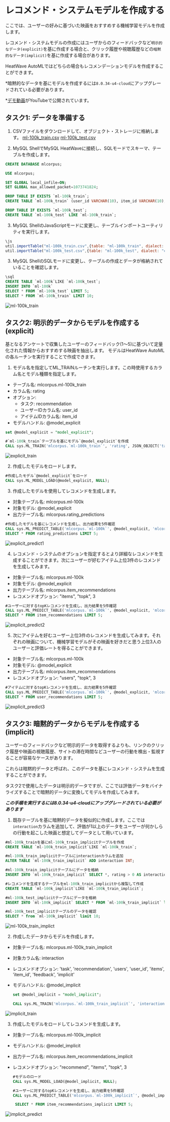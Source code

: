 # レコメンド・システムモデルを作成する

ここでは、ユーザーの好みに基づいた映画をおすすめする機械学習モデルを作成します。

レコメンド・システムモデルの作成にはユーザからのフィードバックなど`明示的なデータ(explicit)`を基に作成する場合と、クリック履歴や視聴履歴などの`暗黙的なデータ(implicit)`を基に作成する場合があります。

HeatWave AutoMLではどちらの場合もレコメンデーションモデルを作成することができます。

*暗黙的なデータを基にモデルを作成するには`8.0.34-u4-cloud`にアップグレードされている必要があります。

*[デモ動画](https://youtu.be/cNqo-5OMPpg?si=0q9TlqQrNIw7A2wk)がYouTubeで公開されています。

## タスク1: データを準備する
1. CSVファイルをダウンロードして、オブジェクト・ストレージに格納します。
    [ml-100k_train.csv](./reccomendation/ml-100k_train.csv)
    [ml-100k_test.csv](./reccomendation/ml-100k_test.csv)   

2. MySQL ShellでMySQL HeatWaveに接続し、SQLモードでスキーマ、テーブルを作成します。
```sql
CREATE DATABASE mlcorpus;

USE mlcorpus;

SET GLOBAL local_infile=ON;
SET GLOBAL max_allowed_packet=1073741824;

DROP TABLE IF EXISTS `ml-100k_train`;
CREATE TABLE `ml-100k_train` (user_id VARCHAR(10), item_id VARCHAR(10), rating FLOAT, id MEDIUMINT NOT NULL AUTO_INCREMENT, PRIMARY KEY (id));

DROP TABLE IF EXISTS `ml-100k_test`;
CREATE TABLE `ml-100k_test` LIKE `ml-100k_train`;
```

3. MySQL ShellのJavaScriptモードに変更し、テーブルインポートユーティリティを実行します。
```js
\js
util.importTable("ml-100k_train.csv",{table: "ml-100k_train", dialect: "csv-unix", skipRows:1})
util.importTable("ml-100k_test.csv",{table: "ml-100k_test", dialect: "csv-unix", skipRows:1})
```

3. MySQL ShellのSQLモードに変更し、テーブルの作成とデータが格納されていることを確認します。
```sql
\sql
CREATE TABLE `ml-100k`LIKE `ml-100k_test`;
INSERT INTO `ml-100k`
SELECT * FROM `ml-100k_test` LIMIT 5;
SELECT * FROM `ml-100k_train` LIMIT 10;
```
![ml-100k_train](./image/ml-100k_train.png)

## タスク2: 明示的データからモデルを作成する(explicit)
基となるアンケートで収集したユーザーのフィードバック(1〜5)に基づいて定量化された情報からおすすめする映画を抽出します。
モデルはHeatWave AutoMLの各ルーチンを実行することで作成できます。

1. モデル名を指定してML_TRAINルーチンを実行します。この時使用するカラム名とモデル種類を指定します。

- テーブル名: mlcorpus.ml-100k_train
- カラム名: rating
- オプション:
    - タスク: recommendation
    - ユーザーIDカラム名: user_id
    - アイテムIDカラム名: item_id
- モデルハンドル: @model_explicit

```sql
set @model_explicit = "model_explicit";

#`ml-100k_train`テーブルを基にモデル`@model_explicit`を作成
CALL sys.ML_TRAIN('mlcorpus.`ml-100k_train`', 'rating', JSON_OBJECT('task', 'recommendation', 'users', 'user_id', 'items', 'item_id'), @model_explicit);
```

![explicit_train](./image/explicit_train.png)

2. 作成したモデルをロードします。
```sql
#作成したモデル`@model_explicit`をロード
CALL sys.ML_MODEL_LOAD(@model_explicit, NULL);
```

3. 作成したモデルを使用してレコメンドを生成します。
  - 対象テーブル名: mlcorpus.ml-100k
  - 対象モデル: @model_explicit
  - 出力テーブル名: mlcorpus.rating_predictions

```sql
#作成したモデルを基にレコメンドを生成し、出力結果を5件確認
CALL sys.ML_PREDICT_TABLE('mlcorpus.`ml-100k`', @model_explicit, 'mlcorpus.`rating_predictions`', NULL);
SELECT * FROM rating_predictions LIMIT 5;
```
![explicit_predict1](./image/explicit_predict1.png)

4. レコメンド・システムのオプションを指定するとより詳細なレコメンドを生成することができます。次にユーザーが好むアイテム上位3件のレコメンドを生成してみます。
  - 対象テーブル名: mlcorpus.ml-100k
  - 対象モデル: @model_explicit
  - 出力テーブル名: mlcorpus.item_recommendations
  - レコメンドオプション: "items", "topk", 3

```sql
#ユーザーに対するtopKレコメンドを生成し、出力結果を5件確認
CALL sys.ML_PREDICT_TABLE('mlcorpus.`ml-100k`', @model_explicit, 'mlcorpus.`item_recommendations`',  JSON_OBJECT("recommend", "items", "topk", 3));
SELECT * FROM item_recommendations LIMIT 5;
```

![explicit_predict2](./image/explicit_predict2.png)

5. 次にアイテムを好むユーザー上位3件のレコメンドを生成してみます。それぞれの映画について、機械学習モデルがその映画を好きだと思う上位3人のユーザーと評価レートを得ることができます。
- 対象テーブル名: mlcorpus.ml-100k
- 対象モデル: @model_explicit
- 出力テーブル名: mlcorpus.item_recommendations
- レコメンドオプション: "users", "topk", 3

```sql
#アイテムに対するtopKレコメンドを生成し、出力結果を5件確認
CALL sys.ML_PREDICT_TABLE('mlcorpus.`ml-100k`', @model_explicit, 'mlcorpus.`user_recommendations`',  JSON_OBJECT("recommend", "users", "topk", 3));
SELECT * FROM user_recommendations LIMIT 5;
```

![explicit_predict3](./image/explicit_predict3.png)


## タスク3: 暗黙的データからモデルを作成する(implicit)
ユーザーのフィードバックなど明示的データを取得するよりも、リンクのクリック履歴や映画の視聴履歴、サイトの滞在時間などユーザーの行動を検出・監視することが容易なケースがあります。

これらは暗黙的データと呼ばれ、このデータを基にレコメンド・システムを生成することができます。

タスク2で使用したデータは明示的データですが、ここでは評価データをバイナライズすることで暗黙的データに変換してモデルを作成してみます。

***この手順を実行するには8.0.34-u4-cloudにアップグレードされている必要があります***

1. 既存テーブルを基に暗黙的データを擬似的に作成します。ここでは`interaction`カラムを追加して、評価が1以上のデータをユーザーが何かしらの行動を起こした映画と想定してデータとして用いています。

```sql
#ml-100k_trainを基にml-100k_train_implicitテーブルを作成
CREATE TABLE `ml-100k_train_implicit`LIKE `ml-100k_train`;

#ml-100k_train_implicitテーブルにinteractionカラムを追加
ALTER TABLE `ml-100k_train_implicit` ADD interaction INT;

#ml-100k_train_implicitテーブルにデータを格納
INSERT INTO `ml-100k_train_implicit` SELECT *, rating > 0 AS interaction FROM `ml-100k_train`;

#レコメンドを生成するテーブルをml-100k_train_implicitから複製して作成
CREATE TABLE `ml-100k_implicit`LIKE `ml-100k_train_implicit`;

#ml-100k_test_implicitテーブルにデータを格納
INSERT INTO `ml-100k_implicit` SELECT * FROM `ml-100k_train_implicit` limit 5;

#ml-100k_test_implicitテーブルのデータを確認
SELECT * from `ml-100k_implicit` limit 10;
```

![ml-100k_train_implict](./image/ml-100k_train_implict.png)

2. 作成したデータからモデルを作成します。
- 対象テーブル名: mlcorpus.ml-100k_train_implicit
- 対象カラム名: interaction
- レコメンドオプション: 'task', 'recommendation', 'users', 'user_id', 'items', 'item_id', 'feedback', 'implicit'
- モデルハンドル: @model_implicit

    ```sql
    set @model_implicit = "model_implicit";

    CALL sys.ML_TRAIN('mlcorpus.`ml-100k_train_implicit`', 'interaction', JSON_OBJECT('task', 'recommendation', 'users', 'user_id', 'items', 'item_id', 'feedback',     'implicit'), @model_implicit);
    ```

![implicit_train](./image/implicit_train.png)

3. 作成したモデルをロードしてレコメンドを生成します。
- 対象テーブル名: mlcorpus.ml-100k_implicit
- モデルハンドル: @model_implicit
- 出力テーブル名: mlcorpus.item_recommendations_implicit
- レコメンドオプション: "recommend", "items", "topk", 3

   ```sql
   #モデルのロード
   CALL sys.ML_MODEL_LOAD(@model_implicit, NULL);

   #ユーザーに対するtopKレコメンドを生成し、出力結果を5件確認
   CALL sys.ML_PREDICT_TABLE('mlcorpus.`ml-100k_implicit`', @model_implicit, 'mlcorpus.`item_recommendations_implicit`', JSON_OBJECT("recommend", "items", "topk", 3));
   
    SELECT * FROM item_recommendations_implicit LIMIT 5;
    ```

![implicit_predict](./image/implicit_predict.png)
